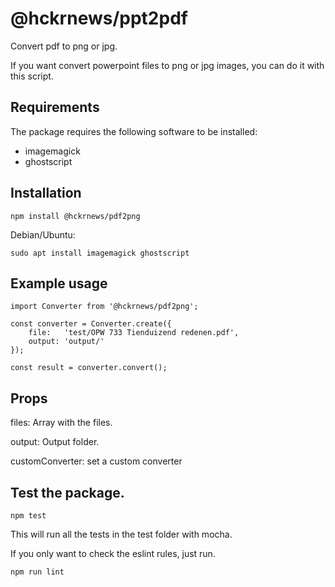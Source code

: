 # @hckrnews/ppt2pdf
Convert pdf to png or jpg.

If you want convert powerpoint files to png or jpg images, you can do it with this script.

## Requirements

The package requires the following software to be installed:

* imagemagick
* ghostscript

## Installation

    npm install @hckrnews/pdf2png

Debian/Ubuntu:

    sudo apt install imagemagick ghostscript

## Example usage

```
import Converter from '@hckrnews/pdf2png';

const converter = Converter.create({
    file:   'test/OPW 733 Tienduizend redenen.pdf',
    output: 'output/'
});

const result = converter.convert();
```

## Props

files: Array with the files.

output: Output folder.

customConverter: set a custom converter


## Test the package.

```
npm test
```

This will run all the tests in the test folder with mocha.

If you only want to check the eslint rules, just run.

```
npm run lint
```
